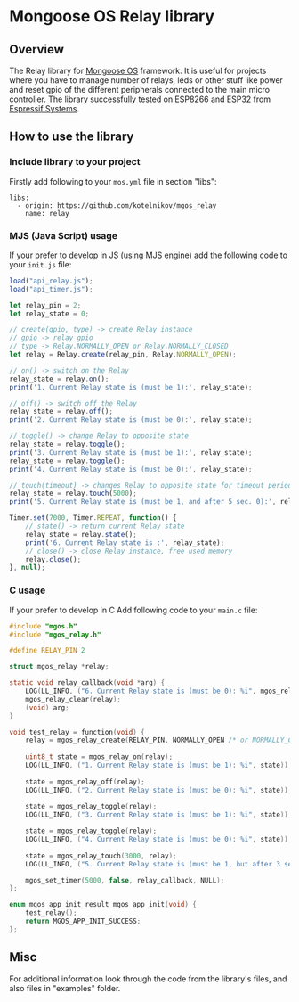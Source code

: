 # Mongoose OS Relay library

## Overview
The Relay library for [Mongoose OS](https://mongoose-os.com/) framework. It is useful for projects where you have to manage number of relays, leds or other stuff like power and reset gpio of the different peripherals connected to the main micro controller. The library successfully tested on ESP8266 and ESP32 from [Espressif Systems](https://www.espressif.com/).

## How to use the library
### Include library to your project
Firstly add following to your ```mos.yml``` file in section "libs":

```
libs:
  - origin: https://github.com/kotelnikov/mgos_relay
    name: relay
```

### MJS (Java Script) usage
If your prefer to develop in JS (using MJS engine) add the following code to your ```init.js``` file:

```js
load("api_relay.js");
load("api_timer.js");

let relay_pin = 2;
let relay_state = 0;

// create(gpio, type) -> create Relay instance
// gpio -> relay gpio
// type -> Relay.NORMALLY_OPEN or Relay.NORMALLY_CLOSED
let relay = Relay.create(relay_pin, Relay.NORMALLY_OPEN);

// on() -> switch on the Relay
relay_state = relay.on();
print('1. Current Relay state is (must be 1):', relay_state);

// off() -> switch off the Relay
relay_state = relay.off();
print('2. Current Relay state is (must be 0):', relay_state);

// toggle() -> change Relay to opposite state
relay_state = relay.toggle();
print('3. Current Relay state is (must be 1):', relay_state);
relay_state = relay.toggle();
print('4. Current Relay state is (must be 0):', relay_state);

// touch(timeout) -> changes Relay to opposite state for timeout period (in milliseconds)
relay_state = relay.touch(5000);
print('5. Current Relay state is (must be 1, and after 5 sec. 0):', relay_state);

Timer.set(7000, Timer.REPEAT, function() {
    // state() -> return current Relay state
    relay_state = relay.state();
    print('6. Current Relay state is :', relay_state);
    // close() -> close Relay instance, free used memory
    relay.close();
}, null);

```

### C usage
If your prefer to develop in C Add following code to your ```main.c``` file:
```c
#include "mgos.h"
#include "mgos_relay.h"

#define RELAY_PIN 2

struct mgos_relay *relay;

static void relay_callback(void *arg) {
    LOG(LL_INFO, ("6. Current Relay state is (must be 0): %i", mgos_relay_get_state(relay)));
    mgos_relay_clear(relay);
    (void) arg;
}

void test_relay = function(void) {
    relay = mgos_relay_create(RELAY_PIN, NORMALLY_OPEN /* or NORMALLY_CLOSED */);
    
    uint8_t state = mgos_relay_on(relay);
    LOG(LL_INFO, ("1. Current Relay state is (must be 1): %i", state));
    
    state = mgos_relay_off(relay);    
    LOG(LL_INFO, ("2. Current Relay state is (must be 0): %i", state));
    
    state = mgos_relay_toggle(relay);    
    LOG(LL_INFO, ("3. Current Relay state is (must be 1): %i", state));

    state = mgos_relay_toggle(relay);    
    LOG(LL_INFO, ("4. Current Relay state is (must be 0): %i", state));
    
    state = mgos_relay_touch(3000, relay);  
    LOG(LL_INFO, ("5. Current Relay state is (must be 1, but after 3 sec. 0): %i", state));

    mgos_set_timer(5000, false, relay_callback, NULL);
};

enum mgos_app_init_result mgos_app_init(void) {
    test_relay();
    return MGOS_APP_INIT_SUCCESS;
};
```

## Misc
For additional information look through the code from the library's files, and also files in "examples" folder.